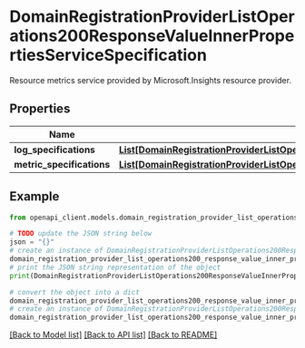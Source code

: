 # DomainRegistrationProviderListOperations200ResponseValueInnerPropertiesServiceSpecification

Resource metrics service provided by Microsoft.Insights resource provider.

## Properties

Name | Type | Description | Notes
------------ | ------------- | ------------- | -------------
**log_specifications** | [**List[DomainRegistrationProviderListOperations200ResponseValueInnerPropertiesServiceSpecificationLogSpecificationsInner]**](DomainRegistrationProviderListOperations200ResponseValueInnerPropertiesServiceSpecificationLogSpecificationsInner.md) |  | [optional] 
**metric_specifications** | [**List[DomainRegistrationProviderListOperations200ResponseValueInnerPropertiesServiceSpecificationMetricSpecificationsInner]**](DomainRegistrationProviderListOperations200ResponseValueInnerPropertiesServiceSpecificationMetricSpecificationsInner.md) |  | [optional] 

## Example

```python
from openapi_client.models.domain_registration_provider_list_operations200_response_value_inner_properties_service_specification import DomainRegistrationProviderListOperations200ResponseValueInnerPropertiesServiceSpecification

# TODO update the JSON string below
json = "{}"
# create an instance of DomainRegistrationProviderListOperations200ResponseValueInnerPropertiesServiceSpecification from a JSON string
domain_registration_provider_list_operations200_response_value_inner_properties_service_specification_instance = DomainRegistrationProviderListOperations200ResponseValueInnerPropertiesServiceSpecification.from_json(json)
# print the JSON string representation of the object
print(DomainRegistrationProviderListOperations200ResponseValueInnerPropertiesServiceSpecification.to_json())

# convert the object into a dict
domain_registration_provider_list_operations200_response_value_inner_properties_service_specification_dict = domain_registration_provider_list_operations200_response_value_inner_properties_service_specification_instance.to_dict()
# create an instance of DomainRegistrationProviderListOperations200ResponseValueInnerPropertiesServiceSpecification from a dict
domain_registration_provider_list_operations200_response_value_inner_properties_service_specification_from_dict = DomainRegistrationProviderListOperations200ResponseValueInnerPropertiesServiceSpecification.from_dict(domain_registration_provider_list_operations200_response_value_inner_properties_service_specification_dict)
```
[[Back to Model list]](../README.md#documentation-for-models) [[Back to API list]](../README.md#documentation-for-api-endpoints) [[Back to README]](../README.md)


